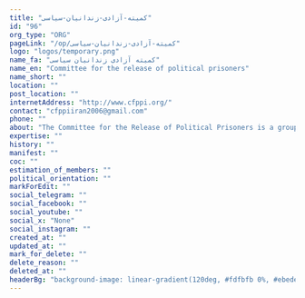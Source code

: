 ```yaml
---
title: "کمیته-آزادی-زندانیان-سیاسی"
id: "96"
org_type: "ORG"
pageLink: "/op/کمیته-آزادی-زندانیان-سیاسی"
logo: "logos/temporary.png"
name_fa: "کمیته آزادی زندانیان سیاسی"
name_en: "Committee for the release of political prisoners"
name_short: ""
location: ""
post_location: ""
internetAddress: "http://www.cfppi.org/"
contact: "cfppiiran2006@gmail.com"
phone: ""
about: "The Committee for the Release of Political Prisoners is a group or non-governmental organization that works for the release of people imprisoned for their political activities or beliefs. These committees usually include human rights activists, lawyers, journalists, families of political prisoners, and other concerned individuals."
expertise: ""
history: ""
manifest: ""
coc: ""
estimation_of_members: ""
political_orientation: ""
markForEdit: ""
social_telegram: ""
social_facebook: ""
social_youtube: ""
social_x: "None"
social_instagram: ""
created_at: ""
updated_at: ""
mark_for_delete: ""
delete_reason: ""
deleted_at: ""
headerBg: "background-image: linear-gradient(120deg, #fdfbfb 0%, #ebedee 100%);"
---
```


